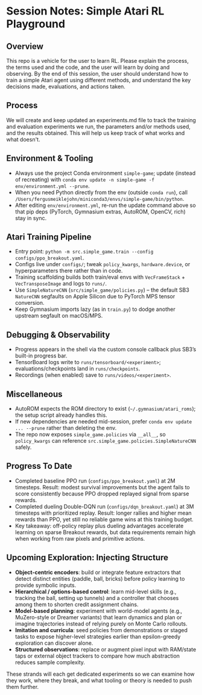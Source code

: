 # Session Notes: Simple Atari RL Playground

## Overview
This repo is a vehicle for the user to learn RL. Please explain the process, the terms used and the code, and the user will learn by doing and observing. By the end of this session, the user should understand how to train a simple Atari agent using different methods, and understand the key decisions made, evaluations, and actions taken.

## Process
We will create and keep updated an experiments.md file to track the training and evaluation experiments we run, the parameters and/or methods used, and the results obtained. This will help us keep track of what works and what doesn't.

## Environment & Tooling
- Always use the project Conda environment `simple-game`; update (instead of recreating) with `conda env update -n simple-game -f env/environment.yml --prune`.
- When you need Python directly from the env (outside `conda run`), call `/Users/fergusmeiklejohn/miniconda3/envs/simple-game/bin/python`.
- After editing `env/environment.yml`, re-run the update command above so that pip deps (PyTorch, Gymnasium extras, AutoROM, OpenCV, rich) stay in sync.

## Atari Training Pipeline
- Entry point: `python -m src.simple_game.train --config configs/ppo_breakout.yaml`.
- Configs live under `configs/`; tweak `policy_kwargs`, `hardware.device`, or hyperparameters there rather than in code.
- Training scaffolding builds both train/eval envs with `VecFrameStack` + `VecTransposeImage` and logs to `runs/`.
- Use `SimpleNatureCNN` (`src/simple_game/policies.py`) – the default SB3 `NatureCNN` segfaults on Apple Silicon due to PyTorch MPS tensor conversion.
- Keep Gymnasium imports lazy (as in `train.py`) to dodge another upstream segfault on macOS/MPS.

## Debugging & Observability
- Progress appears in the shell via the custom console callback plus SB3’s built-in progress bar.
- TensorBoard logs write to `runs/tensorboard/<experiment>`; evaluations/checkpoints land in `runs/checkpoints`.
- Recordings (when enabled) save to `runs/videos/<experiment>`.

## Miscellaneous
- AutoROM expects the ROM directory to exist (`~/.gymnasium/atari_roms`); the setup script already handles this.
- If new dependencies are needed mid-session, prefer `conda env update ... --prune` rather than deleting the env.
- The repo now exposes `simple_game.policies` via `__all__`, so `policy_kwargs` can reference `src.simple_game.policies.SimpleNatureCNN` safely.

## Progress To Date
- Completed baseline PPO run (`configs/ppo_breakout.yaml`) at 2M timesteps. Result: modest survival improvements but the agent fails to score consistently because PPO dropped replayed signal from sparse rewards.
- Completed dueling Double-DQN run (`configs/dqn_breakout.yaml`) at 3M timesteps with prioritized replay. Result: longer rallies and higher mean rewards than PPO, yet still no reliable game wins at this training budget.
- Key takeaway: off-policy replay plus dueling advantages accelerate learning on sparse Breakout rewards, but data requirements remain high when working from raw pixels and primitive actions.

## Upcoming Exploration: Injecting Structure
- **Object-centric encoders**: build or integrate feature extractors that detect distinct entities (paddle, ball, bricks) before policy learning to provide symbolic inputs.
- **Hierarchical / options-based control**: learn mid-level skills (e.g., tracking the ball, setting up tunnels) and a controller that chooses among them to shorten credit assignment chains.
- **Model-based planning**: experiment with world-model agents (e.g., MuZero-style or Dreamer variants) that learn dynamics and plan or imagine trajectories instead of relying purely on Monte Carlo rollouts.
- **Imitation and curricula**: seed policies from demonstrations or staged tasks to expose higher-level strategies earlier than epsilon-greedy exploration can discover alone.
- **Structured observations**: replace or augment pixel input with RAM/state taps or external object trackers to compare how much abstraction reduces sample complexity.

These strands will each get dedicated experiments so we can examine how they work, where they break, and what tooling or theory is needed to push them further.
